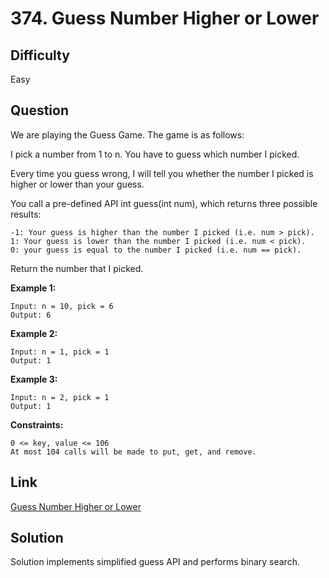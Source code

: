 # 374. Guess Number Higher or Lower

## Difficulty

Easy

## Question

We are playing the Guess Game. The game is as follows:

I pick a number from 1 to n. You have to guess which number I picked.

Every time you guess wrong, I will tell you whether the number I picked is higher or lower than your guess.

You call a pre-defined API int guess(int num), which returns three possible results:

    -1: Your guess is higher than the number I picked (i.e. num > pick).
    1: Your guess is lower than the number I picked (i.e. num < pick).
    0: your guess is equal to the number I picked (i.e. num == pick).

Return the number that I picked.

**Example 1:**

    Input: n = 10, pick = 6
    Output: 6

**Example 2:**

    Input: n = 1, pick = 1
    Output: 1

**Example 3:**

    Input: n = 2, pick = 1
    Output: 1

**Constraints:**

    0 <= key, value <= 106
    At most 104 calls will be made to put, get, and remove.

## Link

[Guess Number Higher or Lower](https://leetcode.com/problems/guess-number-higher-or-lower/)

## Solution

Solution implements simplified guess API and performs binary search.

